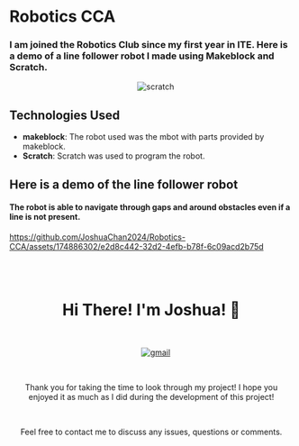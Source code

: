 # Robotics CCA
### I am joined the Robotics Club since my first year in ITE. Here is a demo of a line follower robot I made using Makeblock and Scratch.

<p align="center">
    <img src="https://img.shields.io/badge/Scratch-20232A?style=for-the-badge&logo=scratch&logoColor=4D97FF" alt="scratch" />
</p>

## Technologies Used
* **makeblock**: The robot used was the mbot with parts provided by makeblock.
* **Scratch**: Scratch was used to program the robot.


## Here is a demo of the line follower robot
#### The robot is able to navigate through gaps and around obstacles even if a line is not present.
https://github.com/JoshuaChan2024/Robotics-CCA/assets/174886302/e2d8c442-32d2-4efb-b78f-6c09acd2b75d




<p align="center">
  <br />
  <h1 align="center">Hi There! I'm Joshua! &#128075;</h1>
    <p align="center">
      <a href="mailto:joshchan09090@gmail.com"><img src="https://img.shields.io/badge/gmail-FAF9F6?style=for-the-badge&logo=gmail" alt="gmail" /></a>
  </p>
  <p align="center">Thank you for taking the time to look through my project! I hope you enjoyed it as much as I did during the development of this project!</p>
  <p align="center">Feel free to contact me to discuss any issues, questions or comments.</p>
</p>
